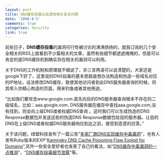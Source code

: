 ```yaml
---
layout: post
title: DNS缓存投毒以及其他相关安全问题
date: '2008-8-5'
comments: true
categories: Security
link: true
---
```

前些日子，<strong>DNS缓存投毒</strong>的漏洞可行性被讨论的沸沸扬扬的，就我订阅的几个安全相关的RSS上就看到不少篇相关的文章，虽然有些细节都遮遮掩掩的，但是可以肯定的是DNS缓存机制确实存在相关的漏洞可以利用。

关于DNS的工作机制和原理就不细说了，非三言两语可以说清楚的，大家还是google下好了，这里说的DNS投毒的基本思路是想办法构造和伪造一些域名对应的IP地址，设法修改DNS缓存，致使其他访问者到此DNS服务器查询的时候，将其带入你精心构造的页面，用来钓鱼或者其他用途。

“比如我们要攻击www.google.com.首先向目的DNS服务器查询根本不存在的二级域名，比如：aaa.google.com. DNS服务器在缓存中查找aaa.google.com,没有找到，则会向上级DNS或者权威DNS查询 。这时我们可以生成伪造的DNS Response数据包并发送这些的伪造DNS Response数据包给目的服务器。让目的DNS在上级DNS或者权威DNS服务器响应到达之前，接受到恶意的应答。”

关于该问题，绿盟科技发布了一篇公告“<a href="http://www.nsfocus.net/vulndb/12124">多家厂商DNS实现缓存中毒漏洞</a>”，也有人发布Ruby版本的EXP“<a href="http://www.milw0rm.com/exploits/6122">Kaminsky DNS Cache Poisoning Flaw Exploit for Domains</a>”,另外一些安全爱好者也发表了自己的看法，如“<a href="http://www.icylife.net/yunshu/show.php?id=586">DNS缓存中毒漏洞的一点推测</a>”，“<a href="http://www.neeao.com/blog/article-5299.html">DNS缓存投毒细节泄露</a>”等。

&nbsp;
